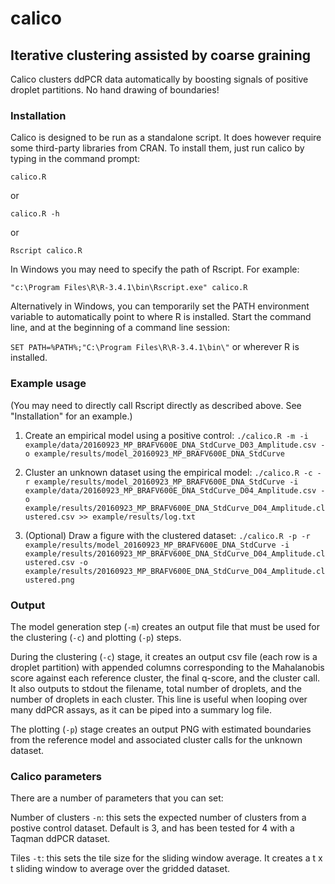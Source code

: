 # calico
## Iterative clustering assisted by coarse graining

Calico clusters ddPCR data automatically by boosting signals of positive droplet partitions. No hand drawing of boundaries!

### Installation

Calico is designed to be run as a standalone script. It does however require some third-party libraries from CRAN. To install them, just run calico by typing in the command prompt:

`calico.R`

or

`calico.R -h`

or

`Rscript calico.R`

In Windows you may need to specify the path of Rscript. For example:

`"c:\Program Files\R\R-3.4.1\bin\Rscript.exe" calico.R`

Alternatively in Windows, you can temporarily set the PATH environment variable to automatically point to where R is installed. Start the command line, and at the beginning of a command line session:

`SET PATH=%PATH%;"C:\Program Files\R\R-3.4.1\bin\"` or wherever R is installed.

### Example usage

(You may need to directly call Rscript directly as described above. See "Installation" for an example.)

1. Create an empirical model using a positive control:
`./calico.R -m -i example/data/20160923_MP_BRAFV600E_DNA_StdCurve_D03_Amplitude.csv -o example/results/model_20160923_MP_BRAFV600E_DNA_StdCurve`

2. Cluster an unknown dataset using the empirical model:
`./calico.R -c -r example/results/model_20160923_MP_BRAFV600E_DNA_StdCurve -i example/data/20160923_MP_BRAFV600E_DNA_StdCurve_D04_Amplitude.csv -o example/results/20160923_MP_BRAFV600E_DNA_StdCurve_D04_Amplitude.clustered.csv >> example/results/log.txt`

3. (Optional) Draw a figure with the clustered dataset:
`./calico.R -p -r example/results/model_20160923_MP_BRAFV600E_DNA_StdCurve -i example/results/20160923_MP_BRAFV600E_DNA_StdCurve_D04_Amplitude.clustered.csv -o example/results/20160923_MP_BRAFV600E_DNA_StdCurve_D04_Amplitude.clustered.png`

### Output

The model generation step (`-m`) creates an output file that must be used for the clustering (`-c`) and plotting (`-p`) steps.

During the clustering (`-c`) stage, it creates an output csv file (each row is a droplet partition) with appended columns corresponding to the Mahalanobis score against each reference cluster, the final q-score, and the cluster call. It also outputs to stdout the filename, total number of droplets, and the number of droplets in each cluster. This line is useful when looping over many ddPCR assays, as it can be piped into a summary log file.

The plotting (`-p`) stage creates an output PNG with estimated boundaries from the reference model and associated cluster calls for the unknown dataset.

### Calico parameters

There are a number of parameters that you can set:

Number of clusters `-n`: this sets the expected number of clusters from a postive control dataset. Default is 3, and has been tested for 4 with a Taqman ddPCR dataset.

Tiles `-t`: this sets the tile size for the sliding window average. It creates a t x t sliding window to average over the gridded dataset.

